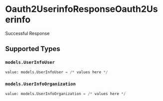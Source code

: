 # Oauth2UserinfoResponseOauth2Userinfo

Successful Response


## Supported Types

### `models.UserInfoUser`

```python
value: models.UserInfoUser = /* values here */
```

### `models.UserInfoOrganization`

```python
value: models.UserInfoOrganization = /* values here */
```

